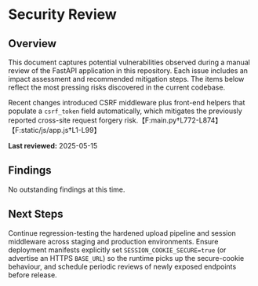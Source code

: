 # Security Review

## Overview
This document captures potential vulnerabilities observed during a manual review of the FastAPI application in this repository.
Each issue includes an impact assessment and recommended mitigation steps. The items below reflect the most pressing risks
discovered in the current codebase.

Recent changes introduced CSRF middleware plus front-end helpers that populate a `csrf_token` field automatically, which
mitigates the previously reported cross-site request forgery risk.【F:main.py†L772-L874】【F:static/js/app.js†L1-L99】

**Last reviewed:** 2025-05-15

## Findings

No outstanding findings at this time.

## Next Steps
Continue regression-testing the hardened upload pipeline and session middleware across staging and production environments.
Ensure deployment manifests explicitly set `SESSION_COOKIE_SECURE=true` (or advertise an HTTPS `BASE_URL`) so the runtime picks
up the secure-cookie behaviour, and schedule periodic reviews of newly exposed endpoints before release.
